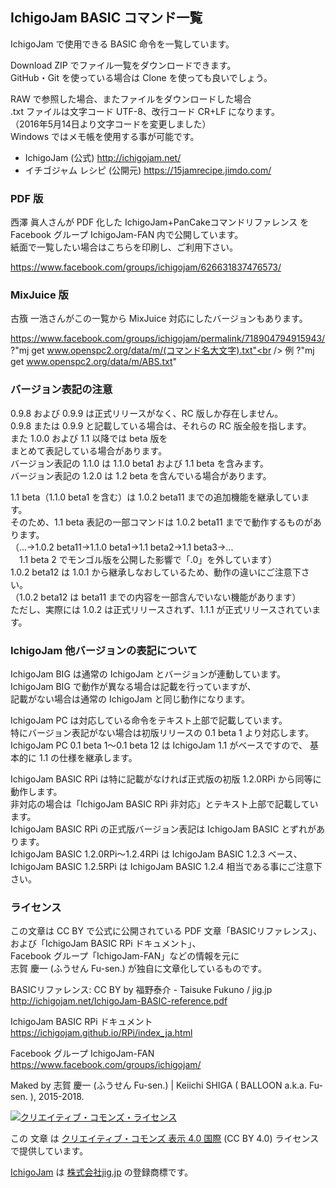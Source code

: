 ## IchigoJam BASIC コマンド一覧

IchigoJam で使用できる BASIC 命令を一覧しています。

Download ZIP でファイル一覧をダウンロードできます。<br />
GitHub・Git を使っている場合は Clone を使っても良いでしょう。

RAW で参照した場合、またファイルをダウンロードした場合<br />
.txt ファイルは文字コード UTF-8、改行コード CR+LF になります。<br />
（2016年5月14日より文字コードを変更しました）<br />
Windows ではメモ帳を使用する事が可能です。

* IchigoJam (公式) http://ichigojam.net/
* イチゴジャム レシピ (公開元) https://15jamrecipe.jimdo.com/

### PDF 版

西澤 眞人さんが PDF 化した IchigoJam+PanCakeコマンドリファレンス を<br />
Facebook グループ IchigoJam-FAN 内で公開しています。<br />
紙面で一覧したい場合はこちらを印刷し、ご利用下さい。

https://www.facebook.com/groups/ichigojam/626631837476573/

### MixJuice 版

古籏 一浩さんがこの一覧から MixJuice 対応にしたバージョンもあります。

https://www.facebook.com/groups/ichigojam/permalink/718904794915943/<br />
?"mj get www.openspc2.org/data/m/(コマンド名大文字).txt"<br />
例 ?"mj get www.openspc2.org/data/m/ABS.txt"

### バージョン表記の注意

0.9.8 および 0.9.9 は正式リリースがなく、RC 版しか存在しません。<br />
0.9.8 または 0.9.9 と記載している場合は、それらの RC 版全般を指します。<br />
また 1.0.0 および 1.1 以降では beta 版を<br />
まとめて表記している場合があります。<br />
バージョン表記の 1.1.0 は 1.1.0 beta1 および 1.1 beta を含みます。<br />
バージョン表記の 1.2.0 は 1.2 beta を含んでいる場合があります。

1.1 beta（1.1.0 beta1 を含む）は 1.0.2 beta11 までの追加機能を継承しています。<br />
そのため、1.1 beta 表記の一部コマンドは 1.0.2 beta11 までで動作するものがあります。<br />
（...→1.0.2 beta11→1.1.0 beta1→1.1 beta2→1.1 beta3→...<br />
　1.1 beta 2 でモンゴル版を公開した影響で「.0」を外しています）<br />
1.0.2 beta12 は 1.0.1 から継承しなおしているため、動作の違いにご注意下さい。<br />
（1.0.2 beta12 は beta11 までの内容を一部含んでいない機能があります）<br />
ただし、実際には 1.0.2 は正式リリースされず、1.1.1 が正式リリースされています。

### IchigoJam 他バージョンの表記について

IchigoJam BIG は通常の IchigoJam とバージョンが連動しています。<br />
IchigoJam BIG で動作が異なる場合は記載を行っていますが、<br />
記載がない場合は通常の IchigoJam と同じ動作になります。

IchigoJam PC は対応している命令をテキスト上部で記載しています。<br />
特にバージョン表記がない場合は初版リリースの 0.1 beta 1 より対応します。<br />
IchigoJam PC 0.1 beta 1～0.1 beta 12 は IchigoJam 1.1 がベースですので、
基本的に 1.1 の仕様を継承します。<br />

IchigoJam BASIC RPi は特に記載がなければ正式版の初版 1.2.0RPi から同等に動作します。<br />
非対応の場合は「IchigoJam BASIC RPi 非対応」とテキスト上部で記載しています。<br />
IchigoJam BASIC RPi の正式版バージョン表記は IchigoJam BASIC とずれがあります。<br />
IchigoJam BASIC 1.2.0RPi～1.2.4RPi は IchigoJam BASIC 1.2.3 ベース、<br />
IchigoJam BASIC 1.2.5RPi は IchigoJam BASIC 1.2.4 相当である事にご注意下さい。

### ライセンス

この文章は CC BY で公式に公開されている PDF 文章「BASICリファレンス」、<br />
および「IchigoJam BASIC RPi ドキュメント」、<br />
Facebook グループ「IchigoJam-FAN」などの情報を元に<br />
志賀 慶一 (ふうせん Fu-sen.) が独自に文章化しているものです。

BASICリファレンス: CC BY by 福野泰介 - Taisuke Fukuno / jig.jp<br />
http://ichigojam.net/IchigoJam-BASIC-reference.pdf

IchigoJam BASIC RPi ドキュメント<br />
https://ichigojam.github.io/RPi/index_ja.html

Facebook グループ IchigoJam-FAN<br />
https://www.facebook.com/groups/ichigojam/<br />

Maked by 志賀 慶一 (ふうせん Fu-sen.) | Keiichi SHIGA ( BALLOON a.k.a. Fu-sen. ), 2015-2018.

<a rel="license" href="http://creativecommons.org/licenses/by/4.0/"><img alt="クリエイティブ・コモンズ・ライセンス" style="border-width:0" src="https://licensebuttons.net/l/by/4.0/88x31.png" /></a>

この 文章 は <a rel="license" href="http://creativecommons.org/licenses/by/4.0/">クリエイティブ・コモンズ 表示 4.0 国際</a> (CC BY 4.0) ライセンスで提供しています。

<a href="http://ichigojam.net/" target="_blank">IchigoJam</a> は <a href="http://jig.jp/" target="_blank">株式会社jig.jp</a> の登録商標です。
